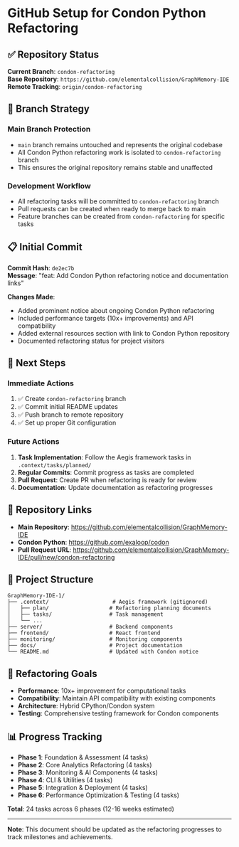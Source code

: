 # GitHub Setup for Condon Python Refactoring

## ✅ **Repository Status**

**Current Branch**: `condon-refactoring`  
**Base Repository**: `https://github.com/elementalcollision/GraphMemory-IDE`  
**Remote Tracking**: `origin/condon-refactoring`

## 🔄 **Branch Strategy**

### **Main Branch Protection**
- `main` branch remains untouched and represents the original codebase
- All Condon Python refactoring work is isolated to `condon-refactoring` branch
- This ensures the original repository remains stable and unaffected

### **Development Workflow**
- All refactoring tasks will be committed to `condon-refactoring` branch
- Pull requests can be created when ready to merge back to main
- Feature branches can be created from `condon-refactoring` for specific tasks

## 📋 **Initial Commit**

**Commit Hash**: `de2ec7b`  
**Message**: "feat: Add Condon Python refactoring notice and documentation links"

**Changes Made**:
- Added prominent notice about ongoing Condon Python refactoring
- Included performance targets (10x+ improvements) and API compatibility
- Added external resources section with link to Condon Python repository
- Documented refactoring status for project visitors

## 🚀 **Next Steps**

### **Immediate Actions**
1. ✅ Create `condon-refactoring` branch
2. ✅ Commit initial README updates
3. ✅ Push branch to remote repository
4. ✅ Set up proper Git configuration

### **Future Actions**
1. **Task Implementation**: Follow the Aegis framework tasks in `.context/tasks/planned/`
2. **Regular Commits**: Commit progress as tasks are completed
3. **Pull Request**: Create PR when refactoring is ready for review
4. **Documentation**: Update documentation as refactoring progresses

## 🔗 **Repository Links**

- **Main Repository**: https://github.com/elementalcollision/GraphMemory-IDE
- **Condon Python**: https://github.com/exaloop/codon
- **Pull Request URL**: https://github.com/elementalcollision/GraphMemory-IDE/pull/new/condon-refactoring

## 📁 **Project Structure**

```
GraphMemory-IDE-1/
├── .context/                    # Aegis framework (gitignored)
│   ├── plan/                   # Refactoring planning documents
│   ├── tasks/                  # Task management
│   └── ...
├── server/                     # Backend components
├── frontend/                   # React frontend
├── monitoring/                 # Monitoring components
├── docs/                       # Project documentation
└── README.md                   # Updated with Condon notice
```

## 🎯 **Refactoring Goals**

- **Performance**: 10x+ improvement for computational tasks
- **Compatibility**: Maintain API compatibility with existing components
- **Architecture**: Hybrid CPython/Condon system
- **Testing**: Comprehensive testing framework for Condon components

## 📊 **Progress Tracking**

- **Phase 1**: Foundation & Assessment (4 tasks)
- **Phase 2**: Core Analytics Refactoring (4 tasks)
- **Phase 3**: Monitoring & AI Components (4 tasks)
- **Phase 4**: CLI & Utilities (4 tasks)
- **Phase 5**: Integration & Deployment (4 tasks)
- **Phase 6**: Performance Optimization & Testing (4 tasks)

**Total**: 24 tasks across 6 phases (12-16 weeks estimated)

---

**Note**: This document should be updated as the refactoring progresses to track milestones and achievements. 